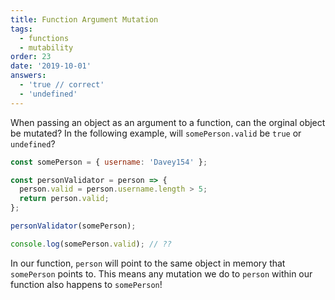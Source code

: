 ```yaml
---
title: Function Argument Mutation
tags:
  - functions
  - mutability
order: 23
date: '2019-10-01'
answers:
  - 'true // correct'
  - 'undefined'
---
```


When passing an object as an argument to a function, can the orginal object be mutated? In the following example, will `somePerson.valid` be `true` or `undefined`?

```javascript
const somePerson = { username: 'Davey154' };

const personValidator = person => {
  person.valid = person.username.length > 5;
  return person.valid;
};

personValidator(somePerson);

console.log(somePerson.valid); // ??
```

<!-- explanation -->

In our function, `person` will point to the same object in memory that `somePerson` points to. This means any mutation we do to `person` within our function also happens to `somePerson`!
